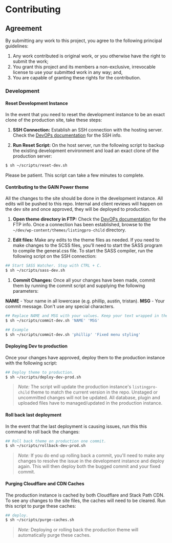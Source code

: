 # Contributing
## Agreement

By submitting any work to this project, you agree to the following principal guidelines:

1. Any work contributed is original work, or you otherwise have the right to submit the work;
1. You grant this project and its members a non-exclusive, irrevocable license to use your submitted work in any way; and,
1. You are capable of granting these rights for the contribution.


### Development
#### Reset Development Instance
In the event that you need to reset the development instance to be an exact clone of the production site, take these steps:

1. **SSH Connection:** Establish an SSH connection with the hosting server. Check the [DevOPs documentation](https://docs.google.com/document/d/1KFToLYK7Ii_Wdjo7dVBNsxy1kn69Avqb7H8ACqQPvC4) for the SSH info.

1. **Run Reset Script:** On the host server, run the following script to backup the existing development environment and load an exact clone of the production server:
```bash
$ sh ~/scripts/reset-dev.sh
```
Please be patient. This script can take a few minutes to complete.

#### Contributing to the GAIN Power theme

All the changes to the site should be done in the development instance. All edits will be pushed to this repo. Internal and client reviews will happen on the dev site and once approved, they will be deployed to production.

1. **Open theme directory in FTP:** Check the [DevOPs documentation](https://docs.google.com/document/d/1KFToLYK7Ii_Wdjo7dVBNsxy1kn69Avqb7H8ACqQPvC4) for the FTP info. Once a connection has been established, browse to the `~/dev/wp-content/themes/listingpro-child` directory.

1. **Edit files:** Make any edits to the theme files as needed. If you need to make changes to the SCSS files, you'll need to start the SASS program to compile the general.css file. To start the SASS compiler, run the following script on the SSH connection:
```bash
## Start SASS Watcher. Stop with CTRL + C.
$ sh ~/scripts/sass-dev.sh
```

1. **Commit Changes:** Once all your changes have been made, commit them by running the commit script and supplying the following parameters:

**NAME** - Your name in all lowercase (e.g. phillip, austin, tristan).
**MSG** - Your commit message. Don't use any special characters.

```bash
## Replace NAME and MSG with your values. Keep your text wrapped in the single quotes.
$ sh ~/scripts/commit-dev.sh 'NAME' 'MSG'

## Example
$ sh ~/scripts/commit-dev.sh 'phillip' 'Fixed menu styling'
```

#### Deploying Dev to production
Once your changes have approved, deploy them to the production instance with the following script:

```bash
## Deploy theme to production.
$ sh ~/scripts/deploy-dev-prod.sh
```

>*Note:* The script will update the production instance's `listingpro-child` theme to match the current version in the repo. Unstaged or uncommitted changes will not be updated. All database, plugin and uploaded files have to managed/updated in the production instance.

#### Roll back last deployment
In the event that the last deployment is causing issues, run this this command to roll back the changes:
```bash
## Roll back theme on production one commit.
$ sh ~/scripts/rollback-dev-prod.sh
```
>*Note:* If you do end up rolling back a commit, you'll need to make any changes to resolve the issue in the development instance and deploy again. This will then deploy both the bugged commit and your fixed commit.

#### Purging Cloudflare and CDN Caches
The production instance is cached by both Cloudflare and Stack Path CDN. To see any changes to the site files, the caches will need to be cleared. Run this script to purge these caches:
```bash
## deploy.
$ sh ~/scripts/purge-caches.sh
```

>*Note:* Deploying or rolling back the production theme will automatically purge these caches.
